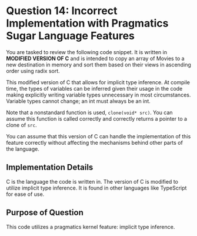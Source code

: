 # Question 14: **Incorrect** Implementation with **Pragmatics Sugar Language Features**
You are tasked to review the following code snippet. It is written in **MODIFIED VERSION OF C** and is intended to copy an array of Movies to a new destination in memory and sort them based on their views in ascending order using radix sort.

This modified version of C that allows for implicit type inference. At compile time, the types of variables can be inferred given their usage in the code making explicitly writing variable types unnecessary in most circumstances. Variable types cannot change; an int must always be an int.

Note that a nonstandard function is used, `clone(void* src)`. You can assume this function is called correctly and correctly returns a pointer to a clone of `src`.

You can assume that this version of C can handle the implementation of this feature correctly without affecting the mechanisms behind other parts of the language. 
## Implementation Details
C is the language the code is written in. The version of C is modified to utilize implicit type inference. It is found in other languages like TypeScript for ease of use.
## Purpose of Question
This code utilizes a pragmatics kernel feature: implicit type inference.